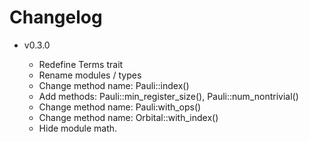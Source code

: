 # Changelog

- v0.3.0

  - Redefine Terms trait
  - Rename modules / types 
  - Change method name: Pauli::index()
  - Add methods: Pauli::min_register_size(), Pauli::num_nontrivial()
  - Change method name: Pauli:with_ops()
  - Change method name: Orbital::with_index()
  - Hide module math.